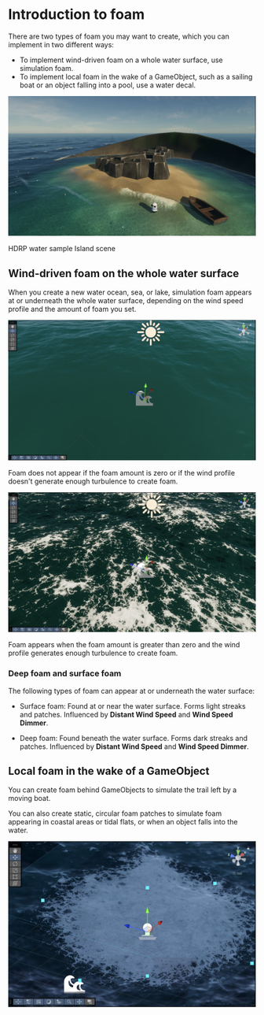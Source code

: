 # Introduction to foam

There are two types of foam you may want to create, which you can implement in two different ways:

- To implement wind-driven foam on a whole water surface, use simulation foam. 
- To implement local foam in the wake of a GameObject, such as a sailing boat or an object falling into a pool, use a water decal.

![HDRP water sample Island scene](Images/water-sample-island-scene.jpg)

HDRP water sample Island scene

## Wind-driven foam on the whole water surface

When you create a new water ocean, sea, or lake, simulation foam appears at or underneath the whole water surface, depending on the wind speed profile and the amount of foam you set.

![Foam amount is zero or wind profile doesn't create foam](Images/foam-on-the-crests-of-waves-amount-zero.jpg)

Foam does not appear if the foam amount is zero or if the wind profile doesn't generate enough turbulence to create foam.

![Foam amount is greater than zero and wind profile creates foam](Images/foam-on-the-crests-of-waves-amount-one.jpg)

Foam appears when the foam amount is greater than zero and the wind profile generates enough turbulence to create foam.

### Deep foam and surface foam

The following types of foam can appear at or underneath the water surface:

- Surface foam: Found at or near the water surface. Forms light streaks and patches. Influenced by **Distant Wind Speed** and **Wind Speed Dimmer**.

- Deep foam: Found beneath the water surface. Forms dark streaks and patches. Influenced by **Distant Wind Speed** and **Wind Speed Dimmer**.

## Local foam in the wake of a GameObject

You can create foam behind GameObjects to simulate the trail left by a moving boat. 

You can also create static, circular foam patches to simulate foam appearing in coastal areas or tidal flats, or when an object falls into the water.

![Local foam in the wake of a GameObject](Images/foam-in-the-wake-of-a-gameobject.jpg)

